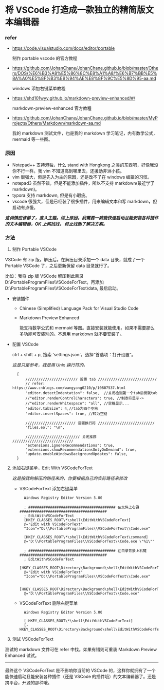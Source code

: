 # 将 VSCode 打造成一款独立的精简版文本编辑器

### refer

- <https://code.visualstudio.com/docs/editor/portable>

    制作 portable vscode 的官方教程

- <https://github.com/JohanChane/JohanChane.github.io/blob/master/Others/DOS/%E6%B3%A8%E5%86%8C%E8%A1%A8/%E6%B7%BB%E5%8A%A0%E5%8F%B3%E9%94%AE%E8%8F%9C%E5%8D%95-aa.md>

    windows 添加右键菜单教程

- <https://shd101wyy.github.io/markdown-preview-enhanced/#/>

    markdown-preview-enhanced 官方教程

- <https://github.com/JohanChane/JohanChane.github.io/blob/master/MyProjects/Others/Markdown/markdown-aa.md>

    我的 markdown 测试文件，也是我的 markdown 学习笔记，内有数学公式， mermaid 等一些图。

### 原因

- Notepad++ 支持港独，什么 stand with Hongkong 之类的东西吧，好像我没你不行一样。我 vim 不知道高到哪里去，还援助非洲小孩。
- vim 很强大，但是先入为主的原因，还是改不了在 windows 编辑的习惯。
- notepad3 虽然不错，但是不能添加插件，所以不支持 markdown(最近学了 markdown)。
- typora 支持 markdown, 但是有小瑕疵。
- vscode 很强大，但是已经装了很多插件，用来编辑文本和写 markdown，但启动有点慢。

***这调情应该够了，直入主题。综上原因，我需要一款能快速启动且能安装各种插件的文本编辑器，OK 上网找找， 终止找到了解决方案。***

### 方法

1. 制作 Portable VSCode

VSCode 有 zip 版，解压后，在解压目录添加一个 data 目录，就成了一个 Portable VSCode 了，之后更新保留 data 目录就行了。

比如：我将 zip 版 VSCode 解压到此目录 D:\PortableProgramFiles\VSCodeForText，再添加 D:\PortableProgramFiles\VSCodeForText\data, 最后启动。

- 安装插件

    - Chinese (Simplified) Language Pack for Visual Studio Code

    - Markdown Preview Enhanced
    
        能支持数学公式和 mermaid 等图。直接安装就能使用。如果不需要那么多功能可安装别的。不想用 markdown 就不要安装了。

- 配置 VSCode

    ctrl + shift + p, 搜索 'settings.json'，选择“首选项：打开设置”。

    *这是只是参考，我是用 Unix 换行符的。*

        {
            //////////////////////// 设置 tab ///////////////////////////
            // refer: https://www.cnblogs.com/wangyang0210/p/10807537.html
            "editor.detectIndentation": false,  //关闭检测第一个tab后面就tab
            //"editor.renderControlCharacters": true, //制表符显示->
            //"editor.renderWhitespace": "all", //空格显示...
            "editor.tabSize": 4,//tab为四个空格
            "editor.insertSpaces": true, //转为空格

            /////////////////////// 设置换行符 //////////////////////////
            "files.eol": "\n",

            ///////////////////////// 关闭推荐 ////////////////////////////
            "extensions.ignoreRecommendations": true,
            "extensions.showRecommendationsOnlyOnDemand": true,
            "update.enableWindowsBackgroundUpdates": false,
        }

2. 添加右键菜单，Edit With VSCodeForText

    *这是按我的解压的路径来的，你要根据自己的实际路径来修改*

    - VSCodeForText 添加右键菜单

            Windows Registry Editor Version 5.00

            ; ######################################## 在文件上右键 ########################################
            ; EditWithVSCodeForText
            [HKEY_CLASSES_ROOT\*\shell\EditWithVSCodeForText]
            @="Edit with VSCodeForText"
            "Icon"="D:\\PortableProgramFiles\\VSCodeForText\\Code.exe"

            [HKEY_CLASSES_ROOT\*\shell\EditWithVSCodeForText\command]
            @="D:\\PortableProgramFiles\\VSCodeForText\\Code.exe \"%1\""

            ; ######################################## 在目录背景上右键 ########################################
            ; EditWithVSCodeForText
            [HKEY_CLASSES_ROOT\Directory\Background\shell\EditWithVSCodeForText]
            @="Edit with VSCodeForText"
            "Icon"="D:\\PortableProgramFiles\\VSCodeForText\\Code.exe"

            [HKEY_CLASSES_ROOT\Directory\Background\shell\EditWithVSCodeForText\command]
            @="D:\\PortableProgramFiles\\VSCodeForText\\Code.exe"

    - VSCodeForText 删除右键菜单

            Windows Registry Editor Version 5.00

            [-HKEY_CLASSES_ROOT\*\shell\EditWithVSCodeForText]
            [-HKEY_CLASSES_ROOT\Directory\Background\shell\EditWithVSCodeForText]


3. 测试 VSCodeForText

测试的 markdown 文件可在 refer 中找。如果有错则可重装 Markdown Preview Enhanced 试试。

---

最终这个 VSCodeForText 是不影响你当前的 VSCode 的，这样你就拥有了一个能快速启动且能安装各种插件（还是 VSCode 的插件哦）的文本编辑器了。还是跨平台，开源的那种哦。
